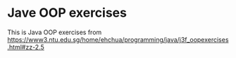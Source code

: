 # Jave OOP exercises
This is Java OOP exercises from https://www3.ntu.edu.sg/home/ehchua/programming/java/j3f_oopexercises.html#zz-2.5
